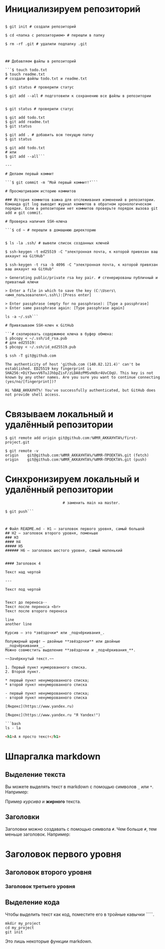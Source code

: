 # Инициализируем репозиторий

```$ cd ~/dev/first-project # перешли в нужную папку

$ git init # создали репозиторий

$ cd <папка с репозиторием> # перешли в папку

$ rm -rf .git # удалили подпапку .git



## Добавляем файлы в репозиторий

```$ touch todo.txt
$ touch readme.txt
# создали файлы todo.txt и readme.txt

$ git status # проверили статус

$ git add --all # подготовили к сохранению все файлы в репозитории


$ git status # проверили статус

$ git add todo.txt
$ git add readme.txt
$ git status

$ git add . # добавить всю текущую папку
$ git status

$ git add todo.txt
# или
$ git add --all```

---

# Делаем первый коммит

```$ git commit -m ‘Мой первый коммит!’```

# Просматриваем историю коммитов

### История коммитов важна для отслеживания изменений в репозитории. Команда git log выводит журнал коммитов в обратном хронологическом порядке. Если в репозитории нет коммитов проверьте порядок вызова git add и git commit. 

# Проверка наличия SSH-ключа

```$ cd ~ # перешли в домашнюю директорию


$ ls -la .ssh/ # вывели список созданных ключей

$ ssh-keygen -t ed25519 -C "электронная почта, к которой привязан ваш аккаунт на GitHub"

$ ssh-keygen -t rsa -b 4096 -C "электронная почта, к которой привязан ваш аккаунт на GitHub"

> Generating public/private rsa key pair. # сгенерированы публичный и приватный ключи

> Enter a file in which to save the key (C:\Users\<имя_пользователя>\.ssh\):[Press enter]

> Enter passphrase (empty for no passphrase): [Type a passphrase]
> Enter same passphrase again: [Type passphrase again]

ls -a ~/.ssh```

# Привязываем SSH-ключ к GitHub

```# скопировать содержимое ключа в буфер обмена:
$ pbcopy < ~/.ssh/id_rsa.pub
# для ed25519:
$ pbcopy < ~/.ssh/id_ed25519.pub

$ ssh -T git@github.com

The authenticity of host 'github.com (140.82.121.4)' can't be established. ED25519 key fingerprint is SHA256:+DiY3wvvV6TuJJhbpZisF/zLDA0zPMSvHdkr4UvCOqU. This key is not known by any other names. Are you sure you want to continue connecting (yes/no/[fingerprint])?

Hi %ВАШ_АККАУНТ%! You've successfully authenticated, but GitHub does not provide shell access.

```

# Связываем локальный и удалённый репозитории

```$ cd ~/dev/first-project
$ git remote add origin git@github.com:%ИМЯ_АККАУНТА%/first-project.git

$ git remote -v
origin    git@github.com:%ИМЯ_АККАУНТА%/%ИМЯ-ПРОЕКТА%.git (fetch)
origin    git@github.com:%ИМЯ_АККАУНТА%/%ИМЯ-ПРОЕКТА%.git (push)

```

# Синхронизируем локальный и удалённый репозитории

```$ git push -u origin main # Если команда приведёт к ошибке, попробуйте 
                          # заменить main на master.

$ git push```



# Файл README.md - H1 — заголовок первого уровня, самый большой
## H2 — заголовок второго уровня, поменьше
### H3
#### H4
##### H5
###### H6 — заголовок шестого уровня, самый маленький


#### Заголовок 4

Текст над чертой

---

Текст под чертой  


Текст до переноса⋅⋅  
Текст после переноса <br>
Текст после второго переноса

line 
another line

Курсив — это *звёздочки* или _подчёркивания_.

Полужирный шрифт — двойные **звёздочки** или двойные __подчёркивания__.
Можно совместить выделение **звёздочки и _подчёркивания_**.

~~Зачёркнутый текст.~~

1. Первый пункт нумерованного списка.
2. Второй пункт.

* первый пункт ненумерованного списка;
* второй пункт ненумерованного списка

- первый пункт ненумерованного списка;
- второй пункт ненумерованного списка

[Яндекс](https://www.yandex.ru)

[Яндекс](https://www.yandex.ru "Я Yandex!")

```bash
ls - la
```
```html
<h1>А я просто текст</h1>
```

# Шпаргалка markdown

## Выделение текста

Вы можете выделять текст в markdown с помощью символов `_` или `*`. Например:

Пример _курсива_ и **жирного** текста.

## Заголовки

Заголовки можно создавать с помощью символа `#`. Чем больше `#`, тем меньше заголовок. Например:

# Заголовок первого уровня
## Заголовок второго уровня
### Заголовок третьего уровня

## Выделение кода

Чтобы выделить текст как код, поместите его в тройные кавычки `````. 

```
mkdir my_project
cd my_project
git init
```
Это лишь некоторые функции markdown.